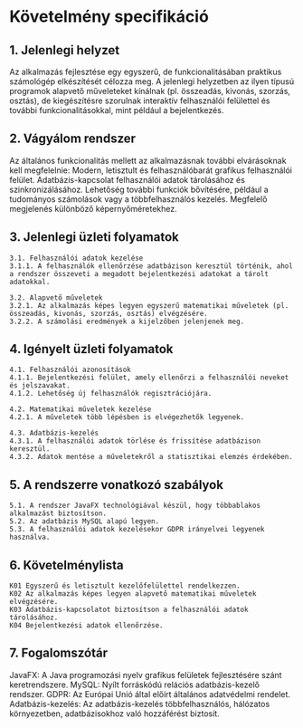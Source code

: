# Követelmény specifikáció

## 1. Jelenlegi helyzet
Az alkalmazás fejlesztése egy egyszerű, de funkcionalitásában praktikus számológép elkészítését célozza meg. A jelenlegi helyzetben az ilyen típusú programok alapvető műveleteket kínálnak (pl. összeadás, kivonás, szorzás, osztás), de kiegészítésre szorulnak interaktív felhasználói felülettel és további funkcionalitásokkal, mint például a bejelentkezés.

## 2. Vágyálom rendszer
Az általános funkcionalitás mellett az alkalmazásnak további elvárásoknak kell megfelelnie:
    Modern, letisztult és felhasználóbarát grafikus felhasználói felület.
    Adatbázis-kapcsolat felhasználói adatok tárolásához és szinkronizálásához.
    Lehetőség további funkciók bővítésére, például a tudományos számolások vagy a többfelhasználós kezelés.
    Megfelelő megjelenés különböző képernyőméretekhez.

## 3. Jelenlegi üzleti folyamatok
    3.1. Felhasználói adatok kezelése
    3.1.1. A felhasználók ellenőrzése adatbázison keresztül történik, ahol a rendszer összeveti a megadott bejelentkezési adatokat a tárolt adatokkal.

    3.2. Alapvető műveletek
    3.2.1. Az alkalmazás képes legyen egyszerű matematikai műveletek (pl. összeadás, kivonás, szorzás, osztás) elvégzésére.
    3.2.2. A számolási eredmények a kijelzőben jelenjenek meg.

## 4. Igényelt üzleti folyamatok
    4.1. Felhasználói azonosítások
    4.1.1. Bejelentkezési felület, amely ellenőrzi a felhasználói neveket és jelszavakat.
    4.1.2. Lehetőség új felhasználók regisztrációjára.

    4.2. Matematikai műveletek kezelése
    4.2.1. A műveletek több lépésben is elvégezhetők legyenek.

    4.3. Adatbázis-kezelés
    4.3.1. A felhasználói adatok törlése és frissítése adatbázison keresztül.
    4.3.2. Adatok mentése a műveletekről a statisztikai elemzés érdekében.

## 5. A rendszerre vonatkozó szabályok
    5.1. A rendszer JavaFX technológiával készül, hogy többablakos alkalmazást biztosítson.
    5.2. Az adatbázis MySQL alapú legyen.
    5.3. A felhasználói adatok kezelésekor GDPR irányelvei legyenek használva.

## 6. Követelménylista
    K01 Egyszerű és letisztult kezelőfelülettel rendelkezzen.
    K02 Az alkalmazás képes legyen alapvető matematikai műveletek elvégzésére.
    K03 Adatbázis-kapcsolatot biztosítson a felhasználói adatok tárolásához.
    K04 Bejelentkezési adatok ellenőrzése.

## 7. Fogalomszótár
JavaFX: A Java programozási nyelv grafikus felületek fejlesztésére szánt keretrendszere.
MySQL: Nyílt forráskódú relációs adatbázis-kezelő rendszer.
GDPR: Az Európai Unió által előírt általános adatvédelmi rendelet.
Adatbázis-kezelés: Az adatbázis-kezelés többfelhasználós, hálózatos környezetben, adatbázisokhoz való hozzáférést biztosít.
